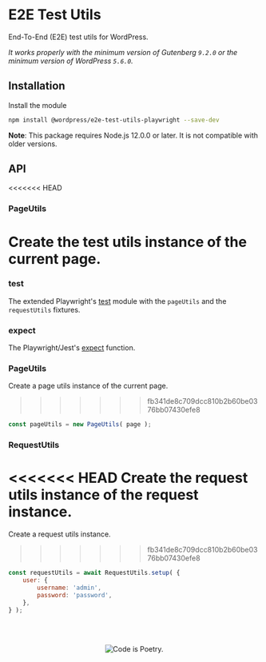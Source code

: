 # E2E Test Utils

End-To-End (E2E) test utils for WordPress.

_It works properly with the minimum version of Gutenberg `9.2.0` or the minimum version of WordPress `5.6.0`._

## Installation

Install the module

```bash
npm install @wordpress/e2e-test-utils-playwright --save-dev
```

**Note**: This package requires Node.js 12.0.0 or later. It is not compatible with older versions.

## API

<<<<<<< HEAD
### PageUtils

Create the test utils instance of the current page.
=======
### test

The extended Playwright's [test](https://playwright.dev/docs/api/class-test) module with the `pageUtils` and the `requestUtils` fixtures.

### expect

The Playwright/Jest's [expect](https://jestjs.io/docs/expect) function.

### PageUtils

Create a page utils instance of the current page.
>>>>>>> fb341de8c709dcc810b2b60be0376bb07430efe8

```js
const pageUtils = new PageUtils( page );
```

### RequestUtils

<<<<<<< HEAD
Create the request utils instance of the request instance.
=======
Create a request utils instance.
>>>>>>> fb341de8c709dcc810b2b60be0376bb07430efe8

```js
const requestUtils = await RequestUtils.setup( {
	user: {
		username: 'admin',
		password: 'password',
	},
} );
```

<br/><br/><p align="center"><img src="https://s.w.org/style/images/codeispoetry.png?1" alt="Code is Poetry." /></p>
